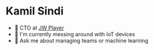# Kamil Sindi

- :office: CTO at [JW Player](https://www.jwplayer.com/)
- :seedling: I'm currently messing around with IoT devices
- :speech_balloon: Ask me about managing teams or machine learning
